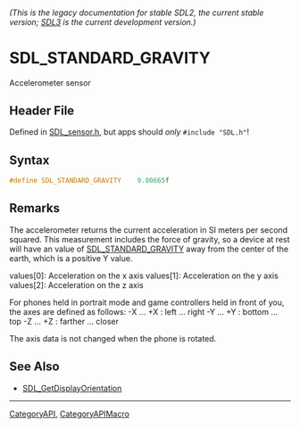 ###### (This is the legacy documentation for stable SDL2, the current stable version; [SDL3](https://wiki.libsdl.org/SDL3/) is the current development version.)
# SDL_STANDARD_GRAVITY

Accelerometer sensor

## Header File

Defined in [SDL_sensor.h](https://github.com/libsdl-org/SDL/blob/SDL2/include/SDL_sensor.h), but apps should _only_ `#include "SDL.h"`!

## Syntax

```c
#define SDL_STANDARD_GRAVITY    9.80665f
```

## Remarks

The accelerometer returns the current acceleration in SI meters per second
squared. This measurement includes the force of gravity, so a device at
rest will have an value of [SDL_STANDARD_GRAVITY](SDL_STANDARD_GRAVITY)
away from the center of the earth, which is a positive Y value.

values[0]: Acceleration on the x axis values[1]: Acceleration on the y axis
values[2]: Acceleration on the z axis

For phones held in portrait mode and game controllers held in front of you,
the axes are defined as follows: -X ... +X : left ... right -Y ... +Y :
bottom ... top -Z ... +Z : farther ... closer

The axis data is not changed when the phone is rotated.

## See Also

* [SDL_GetDisplayOrientation](SDL_GetDisplayOrientation)

----
[CategoryAPI](CategoryAPI), [CategoryAPIMacro](CategoryAPIMacro)

